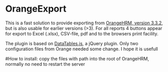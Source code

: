 # OrangeExport
This is a fast solution to provide  exporting from [OrangeHRM, version 3.3.2](http://www.orangehrm.com/), but is also usable for earlier versions (>3).
For all reports  4 buttons appear for export to Excel (.xlsx), CSV-file, pdf and to the browsers print facility.

The plugin is based on [DataTables.js](https://www.datatables.net/), a jQuery plugin. Only two configuration files from Orange needed some change. 
I hope it is usefull

#How to install: copy the files with path into the root of OrangeHRM, normally no need to restart the server
